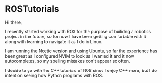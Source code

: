 # ROSTutorials

Hi there, 

I recently started working with ROS for the purpose of builidng a robotics project in the future, so for now I have 
been getting comfortable with it along with learning to navigate it as I do in Linux. 

I am running the Noetic version and using Ubuntu, so far the experience has been great as I configured NVIM to look 
as I wanted it and it now autocompletes, so my spelling mistakes don't appear so often. 

I decide to go with the C++ tutorials of ROS since I enjoy C++ more, but I do intent on seeing how Python programs with ROS.


